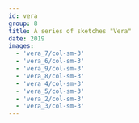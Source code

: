 ```yaml
---
id: vera
group: 8
title: A series of sketches "Vera"
date: 2019
images:
  - 'vera_7/col-sm-3'
  - 'vera_6/col-sm-3'
  - 'vera_9/col-sm-3'
  - 'vera_8/col-sm-3'
  - 'vera_4/col-sm-3'
  - 'vera_5/col-sm-3'
  - 'vera_2/col-sm-3'
  - 'vera_3/col-sm-3'
---
```

